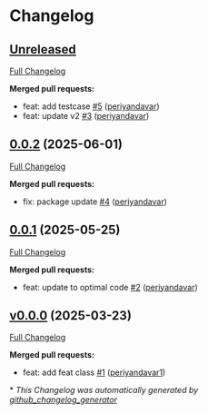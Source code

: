 # Changelog

## [Unreleased](https://github.com/periyandavar/gp_sys/tree/HEAD)

[Full Changelog](https://github.com/periyandavar/gp_sys/compare/0.0.2...HEAD)

**Merged pull requests:**

- feat: add testcase [\#5](https://github.com/periyandavar/gp_sys/pull/5) ([periyandavar](https://github.com/periyandavar))
- feat: update v2 [\#3](https://github.com/periyandavar/gp_sys/pull/3) ([periyandavar](https://github.com/periyandavar))

## [0.0.2](https://github.com/periyandavar/gp_sys/tree/0.0.2) (2025-06-01)

[Full Changelog](https://github.com/periyandavar/gp_sys/compare/0.0.1...0.0.2)

**Merged pull requests:**

- fix: package update [\#4](https://github.com/periyandavar/gp_sys/pull/4) ([periyandavar](https://github.com/periyandavar))

## [0.0.1](https://github.com/periyandavar/gp_sys/tree/0.0.1) (2025-05-25)

[Full Changelog](https://github.com/periyandavar/gp_sys/compare/v0.0.0...0.0.1)

**Merged pull requests:**

- feat: update to optimal code [\#2](https://github.com/periyandavar/gp_sys/pull/2) ([periyandavar](https://github.com/periyandavar))

## [v0.0.0](https://github.com/periyandavar/gp_sys/tree/v0.0.0) (2025-03-23)

[Full Changelog](https://github.com/periyandavar/gp_sys/compare/c8d2abb8f650b8f4d6663c37ebccc311d0ddb923...v0.0.0)

**Merged pull requests:**

- feat: add feat class [\#1](https://github.com/periyandavar/gp_sys/pull/1) ([periyandavar1](https://github.com/periyandavar1))



\* *This Changelog was automatically generated by [github_changelog_generator](https://github.com/github-changelog-generator/github-changelog-generator)*
